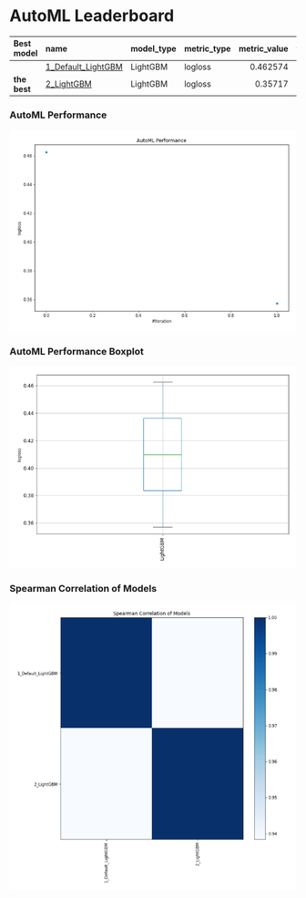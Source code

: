 # AutoML Leaderboard

| Best model   | name                                               | model_type   | metric_type   |   metric_value |   train_time |   single_prediction_time |
|:-------------|:---------------------------------------------------|:-------------|:--------------|---------------:|-------------:|-------------------------:|
|              | [1_Default_LightGBM](1_Default_LightGBM/README.md) | LightGBM     | logloss       |       0.462574 |      1477.68 |                  12.6808 |
| **the best** | [2_LightGBM](2_LightGBM/README.md)                 | LightGBM     | logloss       |       0.35717  |      2857.96 |                  12.9719 |

### AutoML Performance
![AutoML Performance](ldb_performance.png)

### AutoML Performance Boxplot
![AutoML Performance Boxplot](ldb_performance_boxplot.png)

### Spearman Correlation of Models
![models spearman correlation](correlation_heatmap.png)

